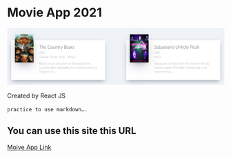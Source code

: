 # Movie App 2021

![썸네일](https://github.com/yule93/movie_app_2021/blob/main/src/movie_app_sumnail.PNG)

Created by React JS

```practice to use markdown….```

## You can use this site this URL
 [Moive App Link](https://github.com/yule93/movie_app_2021/blob/main/src/movie_app_Thumbnail.PNG)
